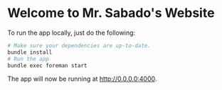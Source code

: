 # Welcome to Mr. Sabado's Website

To run the app locally, just do the following:

``` bash
# Make sure your dependencies are up-to-date.
bundle install
# Run the app
bundle exec foreman start
```

The app will now be running at http://0.0.0.0:4000.